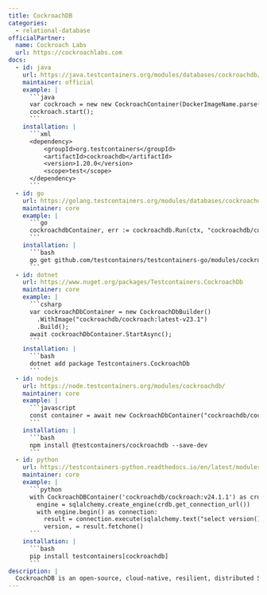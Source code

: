 ```yaml
---
title: CockroachDB
categories:
  - relational-database
officialPartner:
  name: Cockroach Labs
  url: https://cockroachlabs.com
docs:
  - id: java
    url: https://java.testcontainers.org/modules/databases/cockroachdb/
    maintainer: official
    example: |
      ```java
      var cockroach = new new CockroachContainer(DockerImageName.parse("cockroachdb/cockroach:v22.2.3"));
      cockroach.start();
      ```
    installation: |
      ```xml
      <dependency>
          <groupId>org.testcontainers</groupId>
          <artifactId>cockroachdb</artifactId>
          <version>1.20.0</version>
          <scope>test</scope>
      </dependency>
      ```
  - id: go
    url: https://golang.testcontainers.org/modules/databases/cockroachdb/
    maintainer: core
    example: |
      ```go
      cockroachdbContainer, err := cockroachdb.Run(ctx, "cockroachdb/cockroach:v22.2.3")
      ```
    installation: |
      ```bash
      go get github.com/testcontainers/testcontainers-go/modules/cockroachdb
      ```
  - id: dotnet
    url: https://www.nuget.org/packages/Testcontainers.CockroachDb
    maintainer: core
    example: |
      ```csharp
      var cockroachDbContainer = new CockroachDbBuilder()
        .WithImage("cockroachdb/cockroach:latest-v23.1")
        .Build();
      await cockroachDbContainer.StartAsync();
      ```
    installation: |
      ```bash
      dotnet add package Testcontainers.CockroachDb
      ```
  - id: nodejs
    url: https://node.testcontainers.org/modules/cockroachdb/
    maintainer: core
    example: |
      ```javascript
      const container = await new CockroachDbContainer("cockroachdb/cockroach:v24.3.5").start();
      ```
    installation: |
      ```bash
      npm install @testcontainers/cockroachdb --save-dev
      ```
  - id: python
    url: https://testcontainers-python.readthedocs.io/en/latest/modules/cockroachdb/README.html
    maintainer: core
    example: |
      ```python
      with CockroachDBContainer('cockroachdb/cockroach:v24.1.1') as crdb:
        engine = sqlalchemy.create_engine(crdb.get_connection_url())
        with engine.begin() as connection:
          result = connection.execute(sqlalchemy.text("select version()"))
          version, = result.fetchone()
      ```
    installation: |
      ```bash
      pip install testcontainers[cockroachdb]
      ```
description: |
  CockroachDB is an open-source, cloud-native, resilient, distributed SQL database.
---
```

